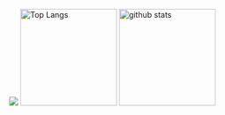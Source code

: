 <!-- GitHub Readme Stats: https://github.com/anuraghazra/github-readme-stats -->
<p align="left"> 
  <img src="https://github-profile-trophy.vercel.app/?username=akihiro07" />
  <!-- Top Languages Card -->
  <!-- customize
    - PHPは除いている
    - レイアウトをコンパクトにしている
    - 表示する言語を`5`
    - テーマを`vue-dark`にしている
    - `border`を消している
  -->
  <img alt="Top Langs" height="175px" src="https://github-readme-stats.vercel.app/api/top-langs/?username=akihiro07&hide=php,css,scss,html&layout=compact&langs_count=5&theme=ambient_gradient&hide_border=true" />
  <!-- GitHub Stats Card -->
  <!-- customize
    - privateリポジトリもカウントしている
    - アイコンを表示している
    - テーマを`vue-dark`にしている
    - `border`を消している
   -->
  <img alt="github stats" height="175px" src="https://github-readme-stats.vercel.app/api?username=akihiro07&count_private=true&show_icons=true&theme=ambient_gradient&hide_border=true" />
</p>



